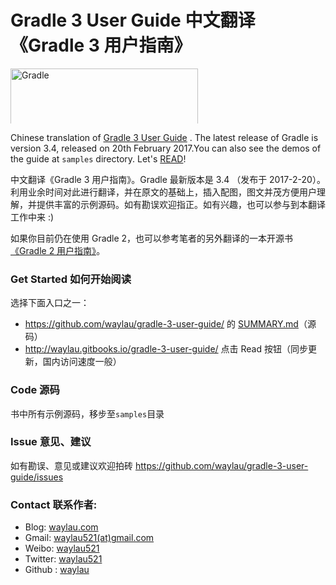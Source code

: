 # Gradle 3 User Guide 中文翻译《Gradle 3 用户指南》



<img height="100" width="300" src="http://gradle.wpengine.netdna-cdn.com/wp-content/uploads/2015/10/gradle-logo-horizontal2.svg" alt="Gradle" style="max-height: 88px;">

Chinese translation of [Gradle 3 User Guide](http://www.gradle.org/docs/current/userguide/userguide.html) . The latest release of Gradle is version 3.4, released on 20th February 2017.You can also see the demos of the guide at `samples` directory.
Let's [READ](SUMMARY.md)!

中文翻译《Gradle 3 用户指南》。Gradle 最新版本是 3.4 （发布于 2017-2-20）。利用业余时间对此进行翻译，并在原文的基础上，插入配图，图文并茂方便用户理解，并提供丰富的示例源码。如有勘误欢迎指正。如有兴趣，也可以参与到本翻译工作中来 :)

如果你目前仍在使用 Gradle 2，也可以参考笔者的另外翻译的一本开源书[《Gradle 2 用户指南》](https://github.com/waylau/Gradle-2-User-Guide)。
### Get Started 如何开始阅读

选择下面入口之一：

* <https://github.com/waylau/gradle-3-user-guide/> 的 [SUMMARY.md](SUMMARY.md)（源码）
* <http://waylau.gitbooks.io/gradle-3-user-guide/> 点击 Read 按钮（同步更新，国内访问速度一般）

### Code 源码

书中所有示例源码，移步至`samples`目录 

### Issue 意见、建议

如有勘误、意见或建议欢迎拍砖 <https://github.com/waylau/gradle-3-user-guide/issues>

### Contact 联系作者:

* Blog: [waylau.com](http://waylau.com)
* Gmail: [waylau521(at)gmail.com](mailto:waylau521@gmail.com)
* Weibo: [waylau521](http://weibo.com/waylau521)
* Twitter: [waylau521](https://twitter.com/waylau521)
* Github : [waylau](https://github.com/waylau)